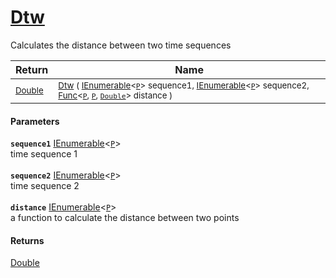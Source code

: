 # [Dtw](./DtwPy--Dtw.md)

Calculates the distance between two time sequences

| Return | Name | 
| --- | --- | 
| <sub>[Double](https://docs.microsoft.com/en-us/dotnet/api/System.Double)</sub> | <sub>[Dtw](./DtwPy--Dtw.md) ( [IEnumerable](https://docs.microsoft.com/en-us/dotnet/api/System.Collections.Ienumerable)\<[`P`](./DtwPy--Dtw.md)> sequence1, [IEnumerable](https://docs.microsoft.com/en-us/dotnet/api/System.Collections.Ienumerable)\<[`P`](./DtwPy--Dtw.md)> sequence2, [Func](https://docs.microsoft.com/en-us/dotnet/api/System.Func-3)\<[`P`](./DtwPy--Dtw.md), [`P`](./DtwPy--Dtw.md), [`Double`](https://docs.microsoft.com/en-us/dotnet/api/System.Double)> distance )</sub> | 


#### Parameters
**`sequence1`**  [IEnumerable](https://docs.microsoft.com/en-us/dotnet/api/System.Collections.Ienumerable)\<[`P`](./DtwPy--Dtw.md)><br>time sequence 1<br><br>**`sequence2`**  [IEnumerable](https://docs.microsoft.com/en-us/dotnet/api/System.Collections.Ienumerable)\<[`P`](./DtwPy--Dtw.md)><br>time sequence 2<br><br>**`distance`**  [IEnumerable](https://docs.microsoft.com/en-us/dotnet/api/System.Collections.Ienumerable)\<[`P`](./DtwPy--Dtw.md)><br>a function to calculate the distance between two points
#### Returns
[Double](https://docs.microsoft.com/en-us/dotnet/api/System.Double)<br>
